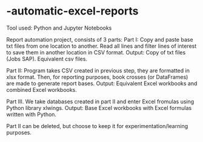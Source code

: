 # -automatic-excel-reports
Tool used: Python and Jupyter Notebooks


Report automation project, consists of 3 parts:
Part I:
Copy and paste base txt files from one location to another.
Read all lines and filter lines of interest to save them in another location in CSV format.
Output:
Copy of txt files (Jobs SAP).
Equivalent csv files.

Part II:
Program takes CSV created in previous step, they are formatted in xlsx format.
Then, for reporting purposes, book crosses (or DataFrames) are made to generate report bases.
Output:
Equivalent Excel workbooks and combined Excel workbooks.

Part III.
We take databases created in part II and enter Excel fromulas using Python library xlwings.
Output:
Base Excel workbooks with Excel formulas written with Python.


Part II can be deleted, but choose to keep it for experimentation/learning purposes.
